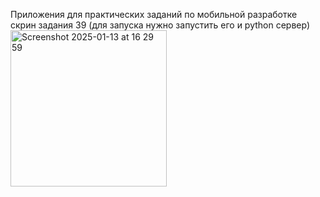 
Приложения для практических заданий по мобильной разработке <br/>
скрин задания 39 (для запуска нужно запустить его и python сервер)<br/>
<img width="250" alt="Screenshot 2025-01-13 at 16 29 59" src="https://github.com/user-attachments/assets/b967dc7b-0d21-46a4-9297-794e2df3ea97" />
